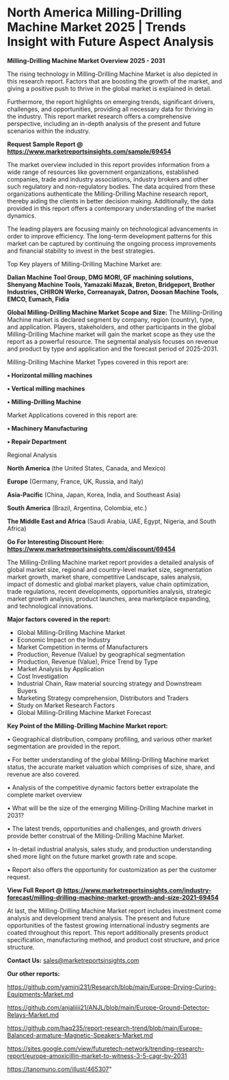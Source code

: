 # North America Milling-Drilling Machine Market 2025 | Trends Insight with Future Aspect Analysis

<Strong> Milling-Drilling Machine Market Overview 2025 - 2031</strong>

The rising technology in Milling-Drilling Machine Market is also depicted in this research report. Factors that are boosting the growth of the market, and giving a positive push to thrive in the global market is explained in detail.

Furthermore, the report highlights on emerging trends, significant drivers, challenges, and opportunities, providing all necessary data for thriving in the industry. This report market research offers a comprehensive perspective, including an in-depth analysis of the present and future scenarios within the industry.

<strong>Request Sample Report @ <a href=https://www.marketreportsinsights.com/sample/69454>https://www.marketreportsinsights.com/sample/69454</a></strong>

The market overview included in this report provides information from a wide range of resources like government organizations, established companies, trade and industry associations, industry brokers and other such regulatory and non-regulatory bodies. The data acquired from these organizations authenticate the Milling-Drilling Machine research report, thereby aiding the clients in better decision making. Additionally, the data provided in this report offers a contemporary understanding of the market dynamics.

The leading players are focusing mainly on technological advancements in order to improve efficiency. The long-term development patterns for this market can be captured by continuing the ongoing process improvements and financial stability to invest in the best strategies.

Top Key players of Milling-Drilling Machine Market are:

<strong>Dalian Machine Tool Group, DMG MORI, GF machining solutions, Shenyang Machine Tools, Yamazaki Mazak, Breton, Bridgeport, Brother Industries, CHIRON Werke, Correanayak, Datron, Doosan Machine Tools, EMCO, Eumach, Fidia</strong>

<strong><b>Global Milling-Drilling Machine Market Scope and Size:</b></strong>
The Milling-Drilling Machine market is declared segment by company, region (country), type, and application. Players, stakeholders, and other participants in the global Milling-Drilling Machine market will gain the market scope as they use the report as a powerful resource. The segmental analysis focuses on revenue and product by type and application and the forecast period of 2025-2031.

Milling-Drilling Machine Market Types covered in this report are:

<strong>• Horizontal milling machines

• Vertical milling machines

• Milling-Drilling Machine</strong>

Market Applications covered in this report are:

<strong>• Machinery Manufacturing

• Repair Department</strong> 

Regional Analysis

<strong>North America</strong> (the United States, Canada, and Mexico)

<strong>Europe</strong> (Germany, France, UK, Russia, and Italy)

<strong>Asia-Pacific</strong> (China, Japan, Korea, India, and Southeast Asia)

<strong>South America</strong> (Brazil, Argentina, Colombia, etc.)

<strong>The Middle East and Africa</strong> (Saudi Arabia, UAE, Egypt, Nigeria, and South Africa)

<strong>Go For Interesting Discount Here: <a href=https://www.marketreportsinsights.com/discount/69454>https://www.marketreportsinsights.com/discount/69454</a></strong>

The Milling-Drilling Machine market report provides a detailed analysis of global market size, regional and country-level market size, segmentation market growth, market share, competitive Landscape, sales analysis, impact of domestic and global market players, value chain optimization, trade regulations, recent developments, opportunities analysis, strategic market growth analysis, product launches, area marketplace expanding, and technological innovations.

<strong><b>Major factors covered in the report:</b></strong>
<ul>
  <li>Global Milling-Drilling Machine Market </li>
  <li>Economic Impact on the Industry</li>
  <li>Market Competition in terms of Manufacturers</li>
  <li>Production, Revenue (Value) by geographical segmentation</li>
  <li>Production, Revenue (Value), Price Trend by Type</li>
  <li>Market Analysis by Application</li>
  <li>Cost Investigation</li>
  <li>Industrial Chain, Raw material sourcing strategy and Downstream Buyers</li>
  <li>Marketing Strategy comprehension, Distributors and Traders</li>
  <li>Study on Market Research Factors</li>
  <li>Global Milling-Drilling Machine Market Forecast</li>
</ul>

<strong><b>Key Point of the Milling-Drilling Machine Market report:</b></strong>

• Geographical distribution, company profiling, and various other market segmentation are provided in the report.

• For better understanding of the global Milling-Drilling Machine market status, the accurate market valuation which comprises of size, share, and revenue are also covered.

• Analysis of the competitive dynamic factors better extrapolate the complete market overview

• What will be the size of the emerging Milling-Drilling Machine market in 2031?

• The latest trends, opportunities and challenges, and growth drivers provide better construal of the Milling-Drilling Machine Market.

• In-detail industrial analysis, sales study, and production understanding shed more light on the future market growth rate and scope.

• Report also offers the opportunity for customization as per the customer request.

<strong><b>View Full Report @ <a href=https://www.marketreportsinsights.com/industry-forecast/milling-drilling-machine-market-growth-and-size-2021-69454>https://www.marketreportsinsights.com/industry-forecast/milling-drilling-machine-market-growth-and-size-2021-69454</a></b></strong>


At last, the Milling-Drilling Machine Market report includes investment come analysis and development trend analysis. The present and future opportunities of the fastest growing international industry segments are coated throughout this report. This report additionally presents product specification, manufacturing method, and product cost structure, and price structure.

<strong>Contact Us:</strong>
sales@marketreportsinsights.com

<strong>Our other reports:</strong>

<a href=https://github.com/yamini231/Research/blob/main/Europe-Drying-Curing-Equipments-Market.md>https://github.com/yamini231/Research/blob/main/Europe-Drying-Curing-Equipments-Market.md</a>

<a href=https://github.com/anjaliiii21/ANJL/blob/main/Europe-Ground-Detector-Relays-Market.md>https://github.com/anjaliiii21/ANJL/blob/main/Europe-Ground-Detector-Relays-Market.md</a>

<a href=https://github.com/haq235/report-research-trend/blob/main/Europe-Balanced-armature-Magnetic-Speakers-Market.md>https://github.com/haq235/report-research-trend/blob/main/Europe-Balanced-armature-Magnetic-Speakers-Market.md</a>

<a href=https://sites.google.com/view/futuretech-network/trending-research-report/europe-amoxicillin-market-to-witness-3-5-cagr-by-2031>https://sites.google.com/view/futuretech-network/trending-research-report/europe-amoxicillin-market-to-witness-3-5-cagr-by-2031</a>

<a href=https://tanomuno.com/illust/465307>https://tanomuno.com/illust/465307</a>"
